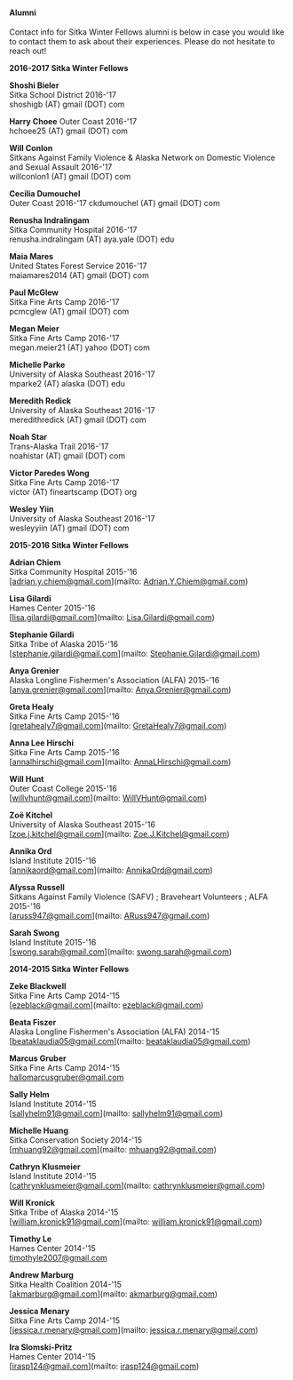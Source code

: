 #### Alumni

Contact info for Sitka Winter Fellows alumni is below in case you would like to contact them to ask about their experiences. Please do not hesitate to reach out! 

**2016-2017 Sitka Winter Fellows** 

**Shoshi Bieler**  
Sitka School District 2016-'17  
shoshigb (AT) gmail (DOT) com

**Harry Choee** 
Outer Coast 2016-'17  
hchoee25 (AT) gmail (DOT) com

**Will Conlon**  
Sitkans Against Family Violence & Alaska Network on Domestic Violence and Sexual Assault 2016-'17  
willconlon1 (AT) gmail (DOT) com

**Cecilia Dumouchel**  
Outer Coast 2016-'17
ckdumouchel (AT) gmail (DOT) com

**Renusha Indralingam**  
Sitka Community Hospital 2016-'17  
renusha.indralingam (AT) aya.yale (DOT) edu

**Maia Mares**  
United States Forest Service 2016-'17  
maiamares2014 (AT) gmail (DOT) com

**Paul McGlew**  
Sitka Fine Arts Camp 2016-'17  
pcmcglew (AT) gmail (DOT) com

**Megan Meier**  
Sitka Fine Arts Camp 2016-'17  
megan.meier21 (AT) yahoo (DOT) com

**Michelle Parke**  
University of Alaska Southeast 2016-'17  
mparke2 (AT) alaska (DOT) edu

**Meredith Redick**  
University of Alaska Southeast 2016-'17  
meredithredick (AT) gmail (DOT) com

**Noah Star**  
Trans-Alaska Trail 2016-'17  
noahistar (AT) gmail (DOT) com

**Victor Paredes Wong**  
Sitka Fine Arts Camp 2016-'17  
victor (AT) fineartscamp (DOT) org

**Wesley Yiin**  
University of Alaska Southeast 2016-'17  
wesleyyiin (AT) gmail (DOT) com


**2015-2016 Sitka Winter Fellows**

**Adrian Chiem**  
Sitka Community Hospital 2015-'16  
[adrian.y.chiem@gmail.com](mailto: Adrian.Y.Chiem@gmail.com)

**Lisa Gilardi**  
Hames Center 2015-'16  
[lisa.gilardi@gmail.com](mailto: Lisa.Gilardi@gmail.com)

**Stephanie Gilardi**  
Sitka Tribe of Alaska 2015-'16  
[stephanie.gilardi@gmail.com](mailto: Stephanie.Gilardi@gmail.com)

**Anya Grenier**  
Alaska Longline Fishermen's Association (ALFA) 2015-'16  
[anya.grenier@gmail.com](mailto: Anya.Grenier@gmail.com)

**Greta Healy**  
Sitka Fine Arts Camp 2015-'16  
[gretahealy7@gmail.com](mailto: GretaHealy7@gmail.com)

**Anna Lee Hirschi**  
Sitka Fine Arts Camp 2015-'16  
[annalhirschi@gmail.com](mailto: AnnaLHirschi@gmail.com)

**Will Hunt**  
Outer Coast College 2015-'16  
[willvhunt@gmail.com](mailto: WillVHunt@gmail.com)

**Zoë Kitchel**  
University of Alaska Southeast 2015-'16  
[zoe.j.kitchel@gmail.com](mailto: Zoe.J.Kitchel@gmail.com)

**Annika Ord**  
Island Institute 2015-'16  
[annikaord@gmail.com](mailto: AnnikaOrd@gmail.com)

**Alyssa Russell**  
Sitkans Against Family Violence (SAFV) ; Braveheart Volunteers ; ALFA  2015-'16  
[aruss947@gmail.com](mailto: ARuss947@gmail.com)

**Sarah Swong**  
Island Institute 2015-'16  
[swong.sarah@gmail.com](mailto: swong.sarah@gmail.com)


**2014-2015 Sitka Winter Fellows** 

**Zeke Blackwell**  
Sitka Fine Arts Camp 2014-'15  
[ezeblack@gmail.com](mailto: ezeblack@gmail.com)

**Beata Fiszer**  
Alaska Longline Fishermen's Association (ALFA) 2014-'15  
[beataklaudia05@gmail.com](mailto: beataklaudia05@gmail.com)

**Marcus Gruber**  
Sitka Fine Arts Camp 2014-'15  
[hallomarcusgruber@gmail.com](mailto:hallomarcusgruber@gmail.com)

**Sally Helm**  
Island Institute 2014-'15  
[sallyhelm91@gmail.com](mailto: sallyhelm91@gmail.com)

**Michelle Huang**  
Sitka Conservation Society 2014-'15  
[mhuang92@gmail.com](mailto: mhuang92@gmail.com)

**Cathryn Klusmeier**  
Island Institute 2014-'15  
[cathrynklusmeier@gmail.com](mailto: cathrynklusmeier@gmail.com)

**Will Kronick**  
Sitka Tribe of Alaska 2014-'15  
[william.kronick91@gmail.com](mailto: william.kronick91@gmail.com)

**Timothy Le**  
Hames Center 2014-'15  
[timothyle2007@gmail.com](mailto:timothyle2007@gmail.com)

**Andrew Marburg**  
Sitka Health Coalition 2014-'15  
[akmarburg@gmail.com](mailto: akmarburg@gmail.com)

**Jessica Menary**  
Sitka Fine Arts Camp 2014-'15  
[jessica.r.menary@gmail.com](mailto: jessica.r.menary@gmail.com)

**Ira Slomski-Pritz**  
Hames Center 2014-'15  
[irasp124@gmail.com](mailto: irasp124@gmail.com)

























